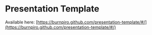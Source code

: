 # Presentation Template

Available here: [https://burnpiro.github.com/presentation-template/#/](https://burnpiro.github.com/presentation-template/#/)
